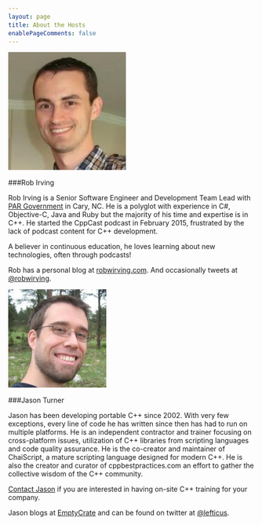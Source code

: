 ```yaml
---
layout: page
title: About the Hosts
enablePageComments: false 
---
```


![Rob Irving](rob-irving.jpg)

###Rob Irving

Rob Irving is a Senior Software Engineer and Development Team Lead with [PAR Government](http://www.pargovernment.com/) in Cary, NC. He is a polyglot with experience in C#, Objective-C, Java and Ruby but the majority of his time and expertise is in C++. He started the CppCast podcast in February 2015, frustrated by the lack of podcast content for C++ development.

A believer in continuous education, he loves learning about new technologies, often through podcasts!

Rob has a personal blog at [robwirving.com](http://www.robwirving.com). And occasionally tweets at [@robwirving](http://www.twitter.com/robwirving).

![Jason Turner](jason-turner.jpg)

###Jason Turner

Jason has been developing portable C++ since 2002. With very few exceptions, every line of code he has written since then has had to run on multiple platforms. He is an independent contractor and trainer focusing on cross-platform issues, utilization of C++ libraries from scripting languages and code quality assurance. He is the co-creator and maintainer of ChaiScript, a mature scripting language designed for modern C++. He is also the creator and curator of cppbestpractices.com an effort to gather the collective wisdom of the C++ community.

[Contact Jason](http://articles.emptycrate.com/contact.html) if you are interested in having on-site C++ training for your company.

Jason blogs at [EmptyCrate](http://articles.emptycrate.com/) and can be found on twitter at [@lefticus](https://twitter.com/lefticus).
